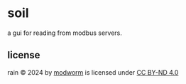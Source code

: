 
# soil
a gui for reading from modbus servers.


## license
rain © 2024 by [modworm](https://modworm.com) is licensed under [CC BY-ND 4.0](https://creativecommons.org/licenses/by-nd/4.0/)